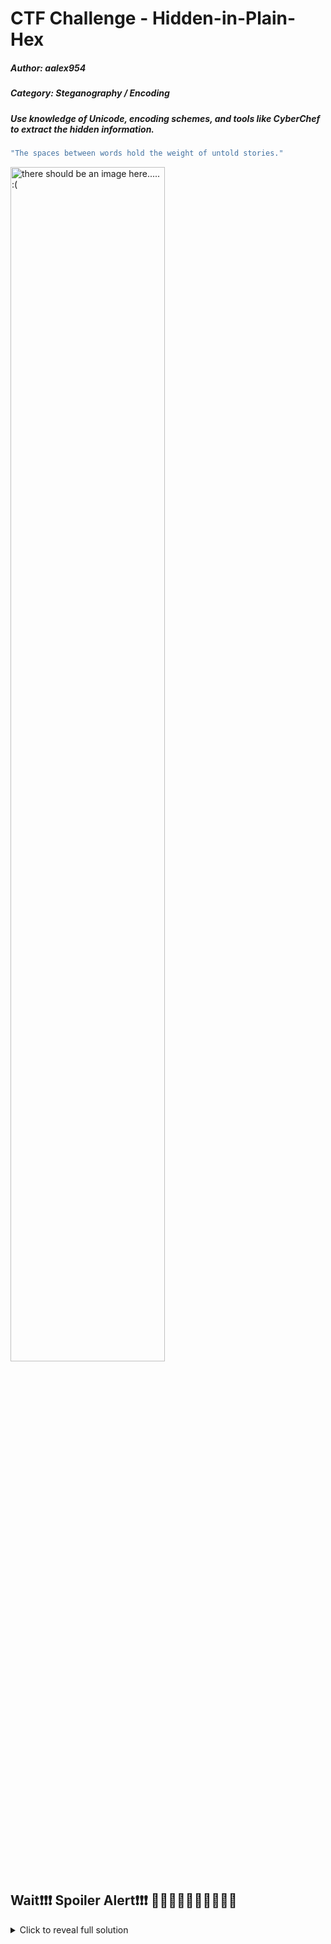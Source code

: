 # CTF Challenge - Hidden-in-Plain-Hex

##### Author: aalex954
##### Category: Steganography / Encoding
##### Use knowledge of Unicode, encoding schemes, and tools like CyberChef to extract the hidden information.

```bash
"The spaces between󠁨󠁴󠁴󠁰󠀺󠀯󠀯󠁴󠁩󠁮󠁹󠁵󠁲󠁬󠀯󠀳󠁰󠁡󠁭󠁨󠁲󠁷󠀲 words hold the weight of untold stories."
```



<img src="https://github.com/user-attachments/assets/a49ae7f7-2b33-4332-a08d-fe9d7b98b4d6" alt="there should be an image here..... :( " style="width:70%; height:70%;">



## Wait❗❗❗ Spoiler Alert❗❗❗   🔻🔻🔻🔻🔻🔻🔻🔻🔻🔻

<details>
  <summary>Click to reveal full solution</summary>

---

## Challenge Overview
This challenge revolves around identifying and decoding a URL hidden within Unicode "invisible" tag characters. These characters, part of the Unicode range for tag representations, are not typically rendered as visible text and often go unnoticed in standard displays. 
At first glance, the provided data appears as a sequence of meaningless Unicode code points, with no immediately apparent structure or significance. However, careful observation reveals that these characters follow a distinct pattern, hinting at a deeper layer of obfuscation.

The use of these "invisible" Unicode characters takes advantage of their non-rendering properties, making the data seem irrelevant or empty.

This level of obfuscation requires participants to think beyond typical encoding schemes, recognizing that the key to solving the challenge lies in interpreting the seemingly meaningless symbols.
Such scenarios may mimic real-world adversarial tactics, where attackers can embed malicious or sensitive data in unconventional formats to evade detection.

---

## Challenge String

```
0e0068 0e0074 0e0074 0e0070 0e003a 0e002f 0e002f 0e0074 0e0069 0e006e 0e0079 0e0075 0e0072 0e006c 0e002f 0e0033 0e0070 0e0061 0e006d 0e0068 0e0072 0e0077 0e0032
```

See...or __don't__ ```invisible_string.txt```

---

## Solution Overview

The provided sequence consists of Unicode code points within the range of the [Supplementary Special-purpose Plane](https://codepoints.net/supplementary_special-purpose_plane) or "invisible" / "tag" characters, commonly used for technical or metadata purposes. These characters fall under the Unicode range U+E0000 to U+E007F, a reserved space specifically for tag characters. These are not intended to display as human-readable text and are often ignored by rendering systems, making them an ideal candidate for encoding information discreetly.



Each code point in the sequence starts with a common prefix (0e00), indicating its membership in this specialized Unicode range. This prefix serves as a structural indicator, while the trailing hexadecimal digits hold the encoded data. When the prefix is stripped, the remaining values correspond directly to ASCII characters, which are the building blocks of readable text.

In this context, the challenge utilizes this obfuscation technique to hide a URL. 
While the sequence appears meaningless at first glance, its structure provides the key to decoding:

**Pattern Recognition:** Observing the consistent 0e00 prefix hints at a systematic encoding scheme.

**Stripping the Prefix:** Removing 0e00 reveals a sequence of standard hexadecimal values.

**Hexadecimal to ASCII Conversion:** The resulting hex values map directly to ASCII characters, reconstructing the URL.

The solution highlights the need for an analytical approach, where understanding the encoding scheme unlocks the hidden information. 
This challenge demonstrates how unconventional Unicode ranges, often overlooked due to their technical nature, can be leveraged for creative obfuscation. It also reinforces the importance of familiarity with encoding standards and the ability to apply decoding techniques effectively in security and forensic contexts.

## Solution

<details>
  <summary>Click to reveal full solution</summary>

In this variation of the challenge, the invisible string is embedded within a quote, disguised as "blank spaces" between words. 
These spaces are not ordinary whitespace characters but encoded Unicode "invisible" characters (e.g., tag characters). 
To extract and decode the hidden message, we can use CyberChef, a powerful and user-friendly tool for data analysis and manipulation. 

Here's how:

1. Copy the suspicious text and paste it in to Cyber Chef.
2. Escape the string to reveal the Unicode.

![image](https://github.com/user-attachments/assets/484bd0e1-a6f4-457c-a626-242159ebef08)

![image](https://github.com/user-attachments/assets/8e64782d-549f-46cc-97b9-763dd5a92cd7)

```
(\u{e0068}\u{e0074}\u{e0074}\u{e0070}\u{e003a}\u{e002f}\u{e002f}\u{e0074}\u{e0069}\u{e006e}\u{e0079}\u{e0075}\u{e0072}\u{e006c}\u{e002f}\u{e0033}\u{e0070}\u{e0061}\u{e006d}\u{e0068}\u{e0072}\u{e0077}\u{e0032})
```

and cleaned up a bit..

![image](https://github.com/user-attachments/assets/c9cfafd8-66ce-42b9-ad3a-aad0b847bec4)

![image](https://github.com/user-attachments/assets/f376a43d-94af-4100-b9ad-c2713b893025)


``` 
e0068  e0074  e0074  e0070  e003a  e002f  e002f  e0074  e0069  e006e  e0079  e0075  e0072  e006c  e002f  e0033  e0070  e0061  e006d  e0068  e0072  e0077  e0032
```

---

At first, the sequence might seem random, but two key observations lead to progress:
1. All codes start with `e00`, which is a clue that they fall under the Unicode **tag character** range.
2. Stripping the `E00` prefix from each code left standard hexadecimal values corresponding to ASCII characters.

``` 68  74  74  70  3a  2f  2f  74  69  6e  79  75  72  6c  2f  33  70  61  6d  68  72  77  32 ```

3. Convert Each Hexadecimal Value to Decimal:
  - 68 (hexadecimal) → 104 (decimal)
4. Map the Decimal Value to the ASCII Table:
  - Using the ASCII table, we find that the decimal value 104 corresponds to the character h. Repeating this process for the remainder of the sequence yields a readable string.
5. Apply this process to the remainder of the string:

```
0e0068 → h
0e0074 → t
0e0074 → t
0e0070 → p
0e003a → :
0e002f → /
0e002f → /
0e0074 → t
0e0069 → i
0e006e → n
0e0079 → y
0e0075 → u
0e0072 → r
0e006c → l
0e002f → /
0e0033 → 3
0e0070 → p
0e0061 → a
0e006d → m
0e0068 → h
0e0072 → r
0e0077 → w
0e0032 → 2
```

fix the URL and you have the final result!

</details>
</details>
